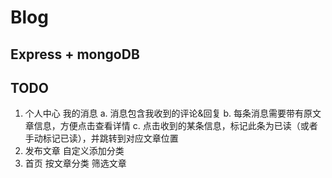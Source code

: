 # Blog
Express + mongoDB
---
## TODO
1. 个人中心 我的消息
    a. 消息包含我收到的评论&回复
    b. 每条消息需要带有原文章信息，方便点击查看详情
    c. 点击收到的某条信息，标记此条为已读（或者手动标记已读），并跳转到对应文章位置
2. 发布文章 自定义添加分类
3. 首页     按文章分类 筛选文章
